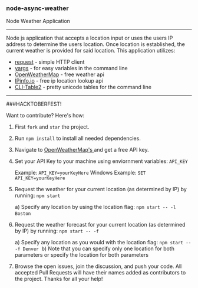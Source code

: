 ### node-async-weather
Node Weather Application

-----

Node js application that accepts a location input or uses the users IP address to determine the users location. Once location is established, the current weather is provided for said location. This application utilizes:

* [request](https://github.com/request/request) - simple HTTP client
* [yargs](http://yargs.js.org/) - for easy variables in the command line
* [OpenWeatherMap](http://openweathermap.org/) - free weather api
* [IPinfo.io](http://ipinfo.io/) - free ip location lookup api
* [CLI-Table2](https://github.com/jamestalmage/cli-table2) -  pretty unicode tables for the command line

-----

###HACKTOBERFEST!

Want to contribute? Here's how:

1.  First ```fork``` and ```star``` the project.
2.  Run ```npm install``` to install all needed dependencies.
3.  Navigate to [OpenWeatherMap's ](http://openweathermap.org/) and get a free API key.
4.  Set your API Key to your machine using enviornment variables: ```API_KEY```

    Example: ```API_KEY=yourKeyHere```
    Windows Example: ```SET API_KEY=yourKeyHere```
5.  Request the weather for your current location (as determined by IP) by running: ```npm start```&nbsp;

    a) Specify any location by using the location flag: ```npm start -- -l Boston```&nbsp;
6.  Request the weather forecast for your current location (as determined by IP) by running: ```npm start -- -f```

    a) Specify any location as you would with the location flag: ```npm start -- -f Denver```&nbsp;
    b) Note that you can specify only one location for both parameters or specify the location for both parameters
7.  Browse the open issues, join the discussion, and push your code. All accepted Pull Requests will have their names added as contributors to the project. Thanks for all your help!
